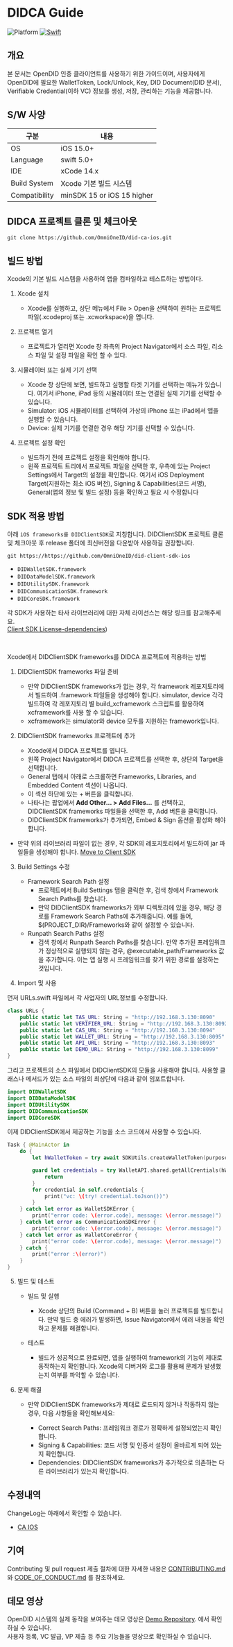 # DIDCA Guide

![Platform](https://img.shields.io/cocoapods/p/SquishButton.svg?style=flat)
[![Swift](https://img.shields.io/badge/Swift-5-orange.svg?style=flat)](https://developer.apple.com/swift)

## 개요
본 문서는 OpenDID 인증 클라이언트를 사용하기 위한 가이드이며, 사용자에게 OpenDID에 필요한 WalletToken, Lock/Unlock, Key, DID Document(DID 문서), Verifiable Credential(이하 VC) 정보를 생성, 저장, 관리하는 기능을 제공합니다.


## S/W 사양
| 구분 | 내용                |
|------|----------------------------|
| OS  | iOS 15.0+|
| Language  | swift 5.0+|
| IDE  | xCode 14.x|
| Build System  | Xcode 기본 빌드 시스템 |
| Compatibility | minSDK 15 or iOS 15 higher  |

## DIDCA 프로젝트 클론 및 체크아웃
```git
git clone https://github.com/OmniOneID/did-ca-ios.git
```

## 빌드 방법
Xcode의 기본 빌드 시스템을 사용하여 앱을 컴파일하고 테스트하는 방법이다.
1. Xcode 설치
    - Xcode를 실행하고, 상단 메뉴에서 File > Open을 선택하여 원하는 프로젝트 파일(.xcodeproj 또는 .xcworkspace)을 엽니다.
2. 프로젝트 열기
    - 프로젝트가 열리면 Xcode 창 좌측의 Project Navigator에서 소스 파일, 리소스 파일 및 설정 파일을 확인 할 수 있다.
3. 시뮬레이터 또는 실제 기기 선택
    - Xcode 창 상단에 보면, 빌드하고 실행할 타겟 기기를 선택하는 메뉴가 있습니다. 여기서 iPhone, iPad 등의 시뮬레이터 또는 연결된 실제 기기를 선택할 수 있습니다.
    - Simulator: iOS 시뮬레이터를 선택하여 가상의 iPhone 또는 iPad에서 앱을 실행할 수 있습니다.
    - Device: 실제 기기를 연결한 경우 해당 기기를 선택할 수 있습니다.

4. 프로젝트 설정 확인
    - 빌드하기 전에 프로젝트 설정을 확인해야 합니다.
    - 왼쪽 프로젝트 트리에서 프로젝트 파일을 선택한 후, 우측에 있는 Project Settings에서 Target의 설정을 확인합니다. 여기서 iOS Deployment Target(지원하는 최소 iOS 버전), Signing & Capabilities(코드 서명), General(앱의 정보 및 빌드 설정) 등을 확인하고 필요 시 수정합니다


## SDK 적용 방법
아래 `iOS frameworks를 DIDClientSDK`로 지칭합니다.
DIDClientSDK 프로젝트 클론 및 체크아웃 후 release 폴더에 최신버전을 다운받아 사용하길 권장합니다.
```
git https://https://github.com/OmniOneID/did-client-sdk-ios
```
- `DIDWalletSDK.framework`
- `DIDDataModelSDK.framework`
- `DIDUtilitySDK.framework`
- `DIDCommunicationSDK.framework`
- `DIDCoreSDK.framework`

각 SDK가 사용하는 타사 라이브러리에 대한 자체 라이선스는 해당 링크를 참고해주세요. <br>
[Client SDK License-dependencies](https://github.com/OmniOneID/did-client-sdk-ios/blob/main/dependencies-license.md))

<br>

Xcode에서 DIDClientSDK frameworks를 DIDCA 프로젝트에 적용하는 방법
1. DIDClientSDK frameworks 파일 준비

    - 만약 DIDClientSDK frameworks가 없는 경우, 각 framework 레포지토리에서 빌드하여 .framework 파일들을 생성해야 합니다. simulator, device 각각 빌드하여 각 레포지토리 별 build_xcframework 스크립트를 활용하여 xcframework를 사용 할 수 있습니다.
    - xcframework는 simulator와 device 모두를 지원하는 framework입니다.

2. DIDClientSDK frameworks 프로젝트에 추가

    - Xcode에서 DIDCA 프로젝트를 엽니다.
    - 왼쪽 Project Navigator에서 DIDCA 프로젝트를 선택한 후, 상단의 Target을 선택합니다.
    - General 탭에서 아래로 스크롤하면 Frameworks, Libraries, and Embedded Content 섹션이 나옵니다.
    - 이 섹션 하단에 있는 + 버튼을 클릭합니다.
    - 나타나는 팝업에서 **Add Other... > Add Files...** 를 선택하고, DIDClientSDK frameworks 파일들을 선택한 후, Add 버튼을 클릭합니다.
    - DIDClientSDK frameworks가 추가되면, Embed & Sign 옵션을 활성화 해야 합니다.

- 만약 위의 라이브러리 파일이 없는 경우, 각 SDK의 레포지토리에서 빌드하여 jar 파일들을 생성해야 합니다.
[Move to Client SDK](https://github.com/OmniOneID/did-client-sdk-ios/tree/main)

3. Build Settings 수정

    - Framework Search Path 설정
        - 프로젝트에서 Build Settings 탭을 클릭한 후, 검색 창에서 Framework Search Paths를 찾습니다.
        - 만약 DIDClientSDK frameworks가 외부 디렉토리에 있을 경우, 해당 경로를 Framework Search Paths에 추가해줍니다. 예를 들어, $(PROJECT_DIR)/Frameworks와 같이 설정할 수 있습니다.
    - Runpath Search Paths 설정
        - 검색 창에서 Runpath Search Paths를 찾습니다. 만약 추가된 프레임워크가 정상적으로 실행되지 않는 경우, @executable_path/Frameworks 값을 추가합니다. 이는 앱 실행 시 프레임워크를 찾기 위한 경로를 설정하는 것입니다.

4. Import 및 사용

먼저 URLs.swift 파일에서 각 사업자의 URL정보를 수정합니다.
```swift
class URLs {
    public static let TAS_URL: String = "http://192.168.3.130:8090"
    public static let VERIFIER_URL: String = "http://192.168.3.130:8092"
    public static let CAS_URL: String = "http://192.168.3.130:8094"
    public static let WALLET_URL: String = "http://192.168.3.130:8095"
    public static let API_URL: String = "http://192.168.3.130:8093"
    public static let DEMO_URL: String = "http://192.168.3.130:8099"
}
```

그리고 프로젝트의 소스 파일에서 DIDClientSDK의 모듈을 사용해야 합니다. 사용할 클래스나 메서드가 있는 소스 파일의 최상단에 다음과 같이 임포트합니다.
```swift
import DIDWalletSDK
import DIDDataModelSDK
import DIDUtilitySDK
import DIDCommunicationSDK
import DIDCoreSDK
```
이제 DIDClientSDK에서 제공하는 기능을 소스 코드에서 사용할 수 있습니다. 
```swift
Task { @MainActor in
    do {
        let hWalletToken = try await SDKUtils.createWalletToken(purpose: WalletTokenPurposeEnum.LIST_VC, userId: Properties.getUserId()!)

        guard let credentials = try WalletAPI.shared.getAllCrentials(hWalletToken: hWalletToken) else {    
            return
        }
        for credential in self.credentials {
            print("vc: \(try! credential.toJson())")
        }
    } catch let error as WalletSDKError {
        print("error code: \(error.code), message: \(error.message)")
    } catch let error as CommunicationSDKError {
        print("error code: \(error.code), message: \(error.message)")
    } catch let error as WalletCoreError {
        print("error code: \(error.code), message: \(error.message)")
    } catch {
        print("error :\(error)")
    }
}
```

5. 빌드 및 테스트

    - 빌드 및 실행    
        - Xcode 상단의 Build (Command + B) 버튼을 눌러 프로젝트를 빌드합니다. 만약 빌드 중 에러가 발생하면, Issue Navigator에서 에러 내용을 확인하고 문제를 해결합니다.

    - 테스트
        - 빌드가 성공적으로 완료되면, 앱을 실행하여 framework의 기능이 제대로 동작하는지 확인합니다. Xcode의 디버거와 로그를 활용해 문제가 발생했는지 여부를 파악할 수 있습니다.

6. 문제 해결
    - 만약 DIDClientSDK frameworks가 제대로 로드되지 않거나 작동하지 않는 경우, 다음 사항들을 확인해보세요:

        - Correct Search Paths: 프레임워크 경로가 정확하게 설정되었는지 확인합니다.
        - Signing & Capabilities: 코드 서명 및 인증서 설정이 올바르게 되어 있는지 확인합니다.
        - Dependencies: DIDClientSDK frameworks가 추가적으로 의존하는 다른 라이브러리가 있는지 확인합니다.

## 수정내역

ChangeLog는 아래에서 확인할 수 있습니다.
<br>
- [CA IOS](CHANGELOG.md)   

## 기여

Contributing 및 pull request 제출 절차에 대한 자세한 내용은 [CONTRIBUTING.md](CONTRIBUTING.md)와 [CODE_OF_CONDUCT.md](CODE_OF_CONDUCT.md) 를 참조하세요.

## 데모 영상 <br>
OpenDID 시스템의 실제 동작을 보여주는 데모 영상은 [Demo Repository](https://github.com/OmniOneID/did-demo-server). 에서 확인하실 수 있습니다. <br>
사용자 등록, VC 발급, VP 제출 등 주요 기능들을 영상으로 확인하실 수 있습니다.